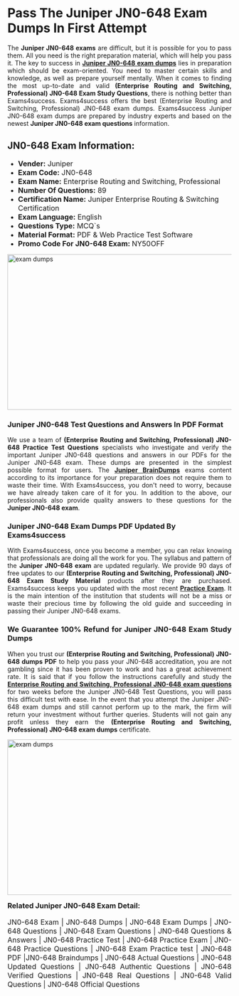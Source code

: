 <h1><strong><strong>Pass The Juniper JN0-648 Exam Dumps In First Attempt</strong></strong></h1> <p style="text-align:justify">The <strong>Juniper JN0-648 exams</strong> are difficult, but it is possible for you to pass them. All you need is the right preparation material, which will help you pass it. The key to success in <a href="https://www.exams4success.com/juniper/jn0-648-pdf-exam-dumps"><strong>Juniper JN0-648 exam dumps</strong></a> lies in preparation which should be exam-oriented. You need to master certain skills and knowledge, as well as prepare yourself mentally. When it comes to finding the most up-to-date and valid <strong>(Enterprise Routing and Switching, Professional) JN0-648 Exam Study Questions</strong>, there is nothing better than Exams4success. Exams4success offers the best (Enterprise Routing and Switching, Professional) JN0-648 exam dumps. Exams4success Juniper JN0-648 exam dumps are prepared by industry experts and based on the newest <strong>Juniper JN0-648 exam questions</strong> information.</p> <h2><strong><strong>JN0-648 Exam Information:</strong></strong></h2> <ul> <li><span style="font-size:16px"><strong>Vender:</strong> Juniper</span></li> <li><span style="font-size:16px"><strong>Exam Code:</strong> JN0-648</span></li> <li><span style="font-size:16px"><strong>Exam Name:</strong> Enterprise Routing and Switching, Professional</span></li> <li><span style="font-size:16px"><strong>Number Of Questions:</strong> 89</span></li> <li><span style="font-size:16px"><strong>Certification Name:</strong> Juniper Enterprise Routing & Switching Certification</span></li> <li><span style="font-size:16px"><strong>Exam Language:</strong> English</span></li> <li><span style="font-size:16px"><strong>Questions Type:</strong> MCQ`s</span></li> <li><span style="font-size:16px"><strong>Material Format:</strong> PDF & Web Practice Test Software</span></li> <li><span style="font-size:16px"><strong>Promo Code For JN0-648 Exam: </strong>NY50OFF</span></li> </ul> <p><a href="https://www.exams4success.com/juniper/jn0-648-pdf-exam-dumps" rel="no-follow"><img alt="exam dumps" src="https://www.certcollections.com/uploads/content/infrist1.png" style="height:350px; width:750px" /></a></p> <h3><strong>Juniper JN0-648 Test Questions and Answers In PDF Format</strong></h3> <p style="text-align:justify">We use a team of <strong>(Enterprise Routing and Switching, Professional) JN0-648 Practice Test Questions</strong> specialists who investigate and verify the important Juniper JN0-648 questions and answers in our PDFs for the Juniper JN0-648 exam. These dumps are presented in the simplest possible format for users. The <a href="https://www.exams4success.com/juniper-exam-dumps"><strong>Juniper BrainDumps</strong></a> exams content according to its importance for your preparation does not require them to waste their time. With Exams4success, you don't need to worry, because we have already taken care of it for you. In addition to the above, our professionals also provide quality answers to these questions for the<strong> Juniper JN0-648 exam</strong>.</p> <h3><strong> Juniper JN0-648 Exam Dumps PDF Updated By Exams4success</strong></h3> <p style="text-align:justify">With Exams4success, once you become a member, you can relax knowing that professionals are doing all the work for you. The syllabus and pattern of the <strong>Juniper JN0-648 exam </strong>are updated regularly. We provide 90 days of free updates to our <strong>(Enterprise Routing and Switching, Professional) JN0-648 Exam Study Material</strong> products after they are purchased. Exams4success keeps you updated with the most recent <a href="https://www.exams4success.com/"><strong>Practice Exam</strong></a>. It is the main intention of the institution that students will not be a miss or waste their precious time by following the old guide and succeeding in passing their Juniper JN0-648 exams.</p> <h3 style="text-align:justify"><strong>We Guarantee 100% Refund for Juniper JN0-648 Exam Study Dumps</strong></h3> <p style="text-align:justify">When you trust our <strong>(Enterprise Routing and Switching, Professional) JN0-648 dumps PDF</strong> to help you pass your JN0-648 accreditation, you are not gambling since it has been proven to work and has a great achievement rate. It is said that if you follow the instructions carefully and study the <a href="https://www.exams4success.com/juniper/jn0-648-pdf-exam-dumps"><strong>Enterprise Routing and Switching, Professional JN0-648 exam questions</strong></a> for two weeks before the Juniper JN0-648 Test Questions, you will pass this difficult test with ease. In the event that you attempt the Juniper JN0-648 exam dumps and still cannot perform up to the mark, the firm will return your investment without further queries. Students will not gain any profit unless they earn the <strong>(Enterprise Routing and Switching, Professional) JN0-648 exam dumps</strong> certificate.</p> <p style="text-align:justify"><a href="https://www.exams4success.com/juniper/jn0-648-pdf-exam-dumps" rel="no-follow"><img alt="exam dumps" src="https://www.certcollections.com/uploads/content/free_demo1.png" style="height:350px; width:750px" /></a></p> <p style="text-align:justify"><span style="font-size:16px"><strong>Related Juniper JN0-648 Exam Detail:</strong></span><br /> <br /> <span style="font-size:16px">JN0-648 Exam | JN0-648 Dumps | JN0-648 Exam Dumps | JN0-648 Questions | JN0-648 Exam Questions | JN0-648 Questions & Answers | JN0-648 Practice Test | JN0-648 Practice Exam | JN0-648 Practice Questions | JN0-648 Exam Practice test | JN0-648 PDF |JN0-648 Braindumps | JN0-648 Actual Questions | JN0-648 Updated Questions | JN0-648 Authentic Questions | JN0-648 Verified Questions | JN0-648 Real Questions | JN0-648 Valid Questions | JN0-648 Official Questions</span></p>
